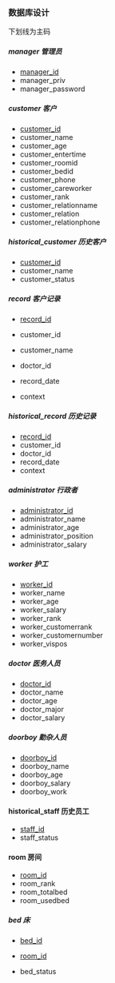 ### 数据库设计

下划线为主码

##### manager 管理员

* <u>manager_id</u>
* manager_priv
* manager_password



##### customer 客户

* <u>customer_id</u>
* customer_name
* customer_age
* customer_entertime
* customer_roomid
* customer_bedid
* customer_phone
* customer_careworker
* customer_rank
* customer_relationname
* customer_relation
* customer_relationphone



##### historical_customer 历史客户

* <u>customer_id</u>
* customer_name
* customer_status



##### record 客户记录

* <u>record_id</u>

* customer_id
* customer_name

* doctor_id

* record_date

* context



##### historical_record 历史记录

* <u>record_id</u>
* customer_id
* doctor_id
* record_date
* context



##### administrator 行政者

* <u>administrator_id</u>
* administrator_name
* administrator_age
* administrator_position
* administrator_salary



##### worker 护工

* <u>worker_id</u>
* worker_name
* worker_age
* worker_salary
* worker_rank
* worker_customerrank
* worker_customernumber
* worker_vispos



##### doctor 医务人员

* <u>doctor_id</u>
* doctor_name
* doctor_age
* doctor_major
* doctor_salary



##### doorboy 勤杂人员

* <u>doorboy_id</u>
* doorboy_name
* doorboy_age
* doorboy_salary
* doorboy_work



#### historical_staff 历史员工

* <u>staff_id</u>
* staff_status



#### room 房间

* <u>room_id</u>
* room_rank
* room_totalbed
* room_usedbed



##### bed 床

* <u>bed_id</u>

* <u>room_id</u>

* bed_status

